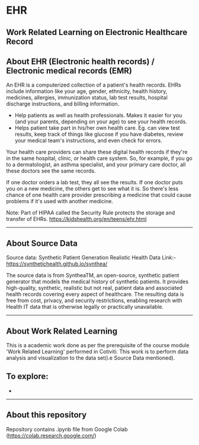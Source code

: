 # EHR
Work Related Learning on Electronic Healthcare Record
-----------------------------------------------------------


About EHR (Electronic health records) / Electronic medical records (EMR)
------------------------------------------------------------------------------

An EHR is a computerized collection of a patient's health records. EHRs include information like your age, gender, ethnicity, health history, medicines, allergies, immunization status, lab test results, hospital discharge instructions, and billing information.

- Help patients as well as health professionals. Makes it easier for you (and your parents, depending on your age) to see your health records.
- Helps patient take part in his/her own health care. Eg. can view test results, keep track of things like glucose if you have diabetes, review your medical team's instructions, and even check for errors.

Your health care providers can share these digital health records if they're in the same hospital, clinic, or health care system. So, for example, if you go to a dermatologist, an asthma specialist, and your primary care doctor, all these doctors see the same records.

If one doctor orders a lab test, they all see the results. If one doctor puts you on a new medicine, the others get to see what it is. So there's less chance of one health care provider prescribing a medicine that could cause problems if it's used with another medicine.

Note: Part of HIPAA called the Security Rule protects the storage and transfer of EHRs.
https://kidshealth.org/en/teens/ehr.html

-------------------------------------------------------------------------------------------------------------------

About Source Data
-----------------------

Source data: Synthetic Patient Generation Realistic Health Data
Link:- https://synthetichealth.github.io/synthea/

The source data is from SyntheaTM, an open-source, synthetic patient generator that models the medical history of synthetic patients. It provides high-quality, synthetic, realistic but not real, patient data and associated health records covering every aspect of healthcare. The resulting data is free from cost, privacy, and security restrictions, enabling research with Health IT data that is otherwise legally or practically unavailable.

--------------------------------------------------------------------------------------------------------------------

About Work Related Learning
---------------------------------

This is a academic work done as per the prerequisite of the course module 'Work Related Learning' performed in Cotiviti.
This work is to perform data analysis and visualization to the data set(i.e Source Data mentioned).

To explore:
-
-

--------------------------------------------------------------------------------------------------------------------

About this repository
---------------------------

Repository contains .ipynb file from Google Colab (https://colab.research.google.com/)
